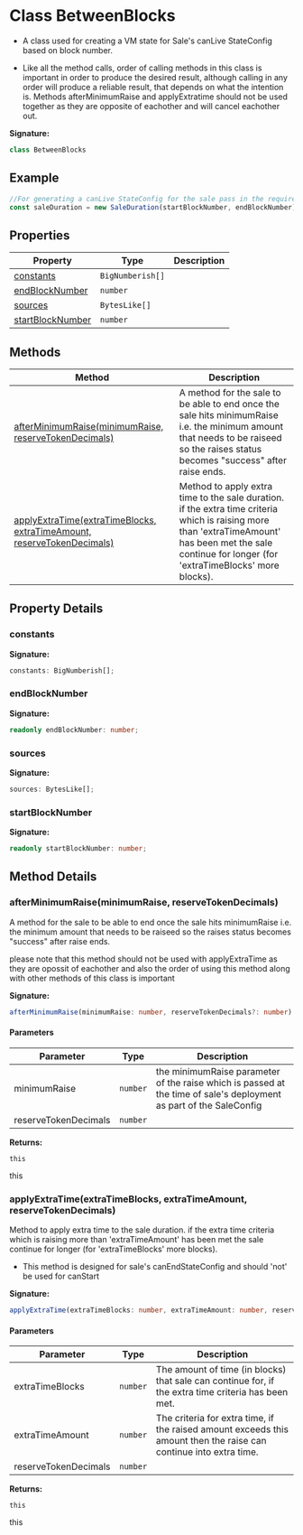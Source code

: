 
# Class BetweenBlocks

- A class used for creating a VM state for Sale's canLive StateConfig based on block number.

- Like all the method calls, order of calling methods in this class is important in order to produce the desired result, although calling in any order will produce a reliable result, that depends on what the intention is. Methods afterMinimumRaise and applyExtratime should not be used together as they are opposite of eachother and will cancel eachother out.

<b>Signature:</b>

```typescript
class BetweenBlocks 
```

## Example


```typescript
//For generating a canLive StateConfig for the sale pass in the required arguments to the constructor.
const saleDuration = new SaleDuration(startBlockNumber, endBlockNumber)

```

## Properties

|  Property | Type | Description |
|  --- | --- | --- |
|  [constants](./betweenblocks.md#constants-property) | `BigNumberish[]` |  |
|  [endBlockNumber](./betweenblocks.md#endBlockNumber-property) | `number` |  |
|  [sources](./betweenblocks.md#sources-property) | `BytesLike[]` |  |
|  [startBlockNumber](./betweenblocks.md#startBlockNumber-property) | `number` |  |

## Methods

|  Method | Description |
|  --- | --- |
|  [afterMinimumRaise(minimumRaise, reserveTokenDecimals)](./betweenblocks.md#afterMinimumRaise-method-1) | A method for the sale to be able to end once the sale hits minimumRaise i.e. the minimum amount that needs to be raiseed so the raises status becomes "success" after raise ends. |
|  [applyExtraTime(extraTimeBlocks, extraTimeAmount, reserveTokenDecimals)](./betweenblocks.md#applyExtraTime-method-1) | Method to apply extra time to the sale duration. if the extra time criteria which is raising more than 'extraTimeAmount' has been met the sale continue for longer (for 'extraTimeBlocks' more blocks). |

## Property Details

<a id="constants-property"></a>

### constants

<b>Signature:</b>

```typescript
constants: BigNumberish[];
```

<a id="endBlockNumber-property"></a>

### endBlockNumber

<b>Signature:</b>

```typescript
readonly endBlockNumber: number;
```

<a id="sources-property"></a>

### sources

<b>Signature:</b>

```typescript
sources: BytesLike[];
```

<a id="startBlockNumber-property"></a>

### startBlockNumber

<b>Signature:</b>

```typescript
readonly startBlockNumber: number;
```

## Method Details

<a id="afterMinimumRaise-method-1"></a>

### afterMinimumRaise(minimumRaise, reserveTokenDecimals)

A method for the sale to be able to end once the sale hits minimumRaise i.e. the minimum amount that needs to be raiseed so the raises status becomes "success" after raise ends.

please note that this method should not be used with applyExtraTime as they are opossit of eachother and also the order of using this method along with other methods of this class is important

<b>Signature:</b>

```typescript
afterMinimumRaise(minimumRaise: number, reserveTokenDecimals?: number): this;
```

#### Parameters

|  Parameter | Type | Description |
|  --- | --- | --- |
|  minimumRaise | `number` | the minimumRaise parameter of the raise which is passed at the time of sale's deployment as part of the SaleConfig |
|  reserveTokenDecimals | `number` |  |

<b>Returns:</b>

`this`

this

<a id="applyExtraTime-method-1"></a>

### applyExtraTime(extraTimeBlocks, extraTimeAmount, reserveTokenDecimals)

Method to apply extra time to the sale duration. if the extra time criteria which is raising more than 'extraTimeAmount' has been met the sale continue for longer (for 'extraTimeBlocks' more blocks).

- This method is designed for sale's canEndStateConfig and should 'not' be used for canStart

<b>Signature:</b>

```typescript
applyExtraTime(extraTimeBlocks: number, extraTimeAmount: number, reserveTokenDecimals?: number): this;
```

#### Parameters

|  Parameter | Type | Description |
|  --- | --- | --- |
|  extraTimeBlocks | `number` | The amount of time (in blocks) that sale can continue for, if the extra time criteria has been met. |
|  extraTimeAmount | `number` | The criteria for extra time, if the raised amount exceeds this amount then the raise can continue into extra time. |
|  reserveTokenDecimals | `number` |  |

<b>Returns:</b>

`this`

this

